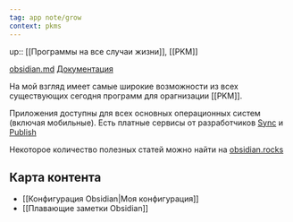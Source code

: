 ```yaml
---
tag: app note/grow
context: pkms
---
```

up:: [[Программы на все случаи жизни]], [[PKM]]

[obsidian.md](https://obsidian.md/)
[Документация](https://help.obsidian.md/)

На мой взгляд имеет самые широкие возможности из всех существующих сегодня программ для орагнизации [[PKM]]. 

Приложения доступны для всех основных операционных систем (включая мобильные). Есть платные сервисы от разработчиков [Sync](https://obsidian.md/sync) и [Publish](https://obsidian.md/publish)

Некоторое количество полезных статей можно найти на [obsidian.rocks](https://obsidian.rocks/)

## Карта контента
- [[Конфигурация Obsidian|Моя конфигурация]]
- [[Плавающие заметки Obsidian]]
